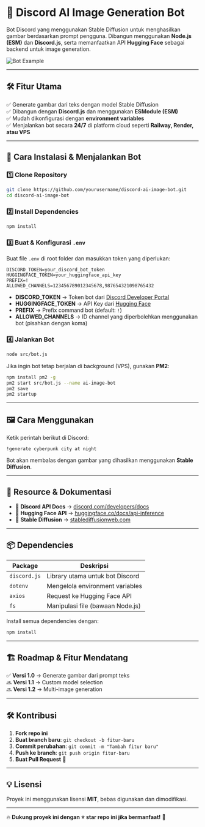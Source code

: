 # 🚀 Discord AI Image Generation Bot  
Bot Discord yang menggunakan Stable Diffusion untuk menghasilkan gambar berdasarkan prompt pengguna. Dibangun menggunakan **Node.js (ESM)** dan **Discord.js**, serta memanfaatkan API **Hugging Face** sebagai backend untuk image generation.  

![Bot Example](https://your-image-url.com/example.png) <!-- Tambahkan contoh hasil gambar di sini -->


---


## 🛠 **Fitur Utama**
✅ Generate gambar dari teks dengan model Stable Diffusion  
✅ Dibangun dengan **Discord.js** dan menggunakan **ESModule (ESM)**  
✅ Mudah dikonfigurasi dengan **environment variables**  
✅ Menjalankan bot secara **24/7** di platform cloud seperti **Railway, Render, atau VPS**  


---


## 🚀 **Cara Instalasi & Menjalankan Bot**
### **1️⃣ Clone Repository**

```sh
git clone https://github.com/yourusername/discord-ai-image-bot.git
cd discord-ai-image-bot
```


### **2️⃣ Install Dependencies**
```sh
npm install
```

### **3️⃣ Buat & Konfigurasi `.env`**
Buat file `.env` di root folder dan masukkan token yang diperlukan:
```env
DISCORD_TOKEN=your_discord_bot_token
HUGGINGFACE_TOKEN=your_huggingface_api_key
PREFIX=!
ALLOWED_CHANNELS=123456789012345678,987654321098765432
```
- **DISCORD_TOKEN** → Token bot dari [Discord Developer Portal](https://discord.com/developers/applications)  
- **HUGGINGFACE_TOKEN** → API Key dari [Hugging Face](https://huggingface.co/settings/tokens)  
- **PREFIX** → Prefix command bot (default: `!`)  
- **ALLOWED_CHANNELS** → ID channel yang diperbolehkan menggunakan bot (pisahkan dengan koma)  

### **4️⃣ Jalankan Bot**
```sh
node src/bot.js
```

Jika ingin bot tetap berjalan di background (VPS), gunakan **PM2**:  
```sh
npm install pm2 -g
pm2 start src/bot.js --name ai-image-bot
pm2 save
pm2 startup
```


---


## 🖼 **Cara Menggunakan**
Ketik perintah berikut di Discord:  
```
!generate cyberpunk city at night
```
Bot akan membalas dengan gambar yang dihasilkan menggunakan **Stable Diffusion**.


---


## 🔗 **Resource & Dokumentasi**
- 🔹 **Discord API Docs** → [discord.com/developers/docs](https://discord.com/developers/docs)  
- 🔹 **Hugging Face API** → [huggingface.co/docs/api-inference](https://huggingface.co/docs/api-inference)  
- 🔹 **Stable Diffusion** → [stablediffusionweb.com](https://stablediffusionweb.com)  


---


## 📦 **Dependencies**
| Package         | Deskripsi                                      |
|----------------|-----------------------------------------------|
| `discord.js`   | Library utama untuk bot Discord              |
| `dotenv`       | Mengelola environment variables              |
| `axios`        | Request ke Hugging Face API                  |
| `fs`           | Manipulasi file (bawaan Node.js)             |

Install semua dependencies dengan:
```sh
npm install
```


---

## 🏗 **Roadmap & Fitur Mendatang**
✅ **Versi 1.0** → Generate gambar dari prompt teks  
🔜 **Versi 1.1** → Custom model selection  
🔜 **Versi 1.2** → Multi-image generation  

---

## 🛠 **Kontribusi**
1. **Fork repo ini**  
2. **Buat branch baru**: `git checkout -b fitur-baru`  
3. **Commit perubahan**: `git commit -m "Tambah fitur baru"`  
4. **Push ke branch**: `git push origin fitur-baru`  
5. **Buat Pull Request** 🎉  

---

## 💡 **Lisensi**
Proyek ini menggunakan lisensi **MIT**, bebas digunakan dan dimodifikasi.  

---

🔥 **Dukung proyek ini dengan ⭐ star repo ini jika bermanfaat!** 🚀  
